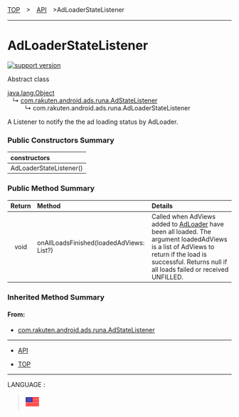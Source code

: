[TOP](../#top)　>　[API](./README.md)　>AdLoaderStateListener

---

# AdLoaderStateListener

[![support version](http://img.shields.io/badge/runa-1.3.0+-blueviolet.svg?style=flat)](https://developer.android.com)

Abstract class

[java.lang.Object](https://developer.android.com/reference/java/lang/Object.html)<br>
&nbsp;&nbsp;&nbsp;↳&nbsp;[com.rakuten.android.ads.runa.AdStateListener](./AdStateListener.md)<br>
&nbsp;&nbsp;&nbsp;&nbsp;&nbsp;&nbsp;&nbsp;&nbsp;&nbsp;&nbsp;↳&nbsp;com.rakuten.android.ads.runa.AdLoaderStateListener

A Listener to notify the the ad loading status by AdLoader.

### Public Constructors Summary

|constructors|
|:---|
|AdLoaderStateListener()|

### Public Method Summary

|Return|Method|Details|
|:---:|:---|:---|
|void|onAllLoadsFinished(loadedAdViews: List<AdView>?)|Called when AdViews added to [AdLoader](./AdLoader.md) have been ​all loaded. The argument loadedAdViews is a list of AdViews to return if the load is successful. Returns null if all loads failed or received UNFILLED.|

### Inherited Method Summary

#### From:
* [com.rakuten.android.ads.runa.AdStateListener](./AdStateListener.md)

---

* [API](./README.md)

* [TOP](../#top)

---
LANGUAGE :
> [![en](/doc/lang/en.png)](/doc/api/AdLoaderStateListener.md)
